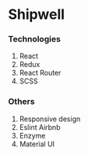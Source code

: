 # Shipwell

### Technologies

1. React
2. Redux
3. React Router
4. SCSS

### Others

1. Responsive design
2. Eslint Airbnb
3. Enzyme
4. Material UI
